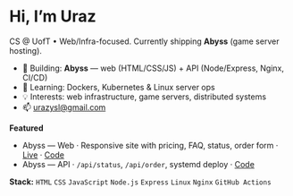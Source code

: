 # Hi, I’m Uraz

CS @ UofT • Web/Infra-focused. Currently shipping **Abyss** (game server hosting).

- 🔭 Building: **Abyss** — web (HTML/CSS/JS) + API (Node/Express, Nginx, CI/CD)
- 🌱 Learning: Dockers, Kubernetes & Linux server ops
- 💡 Interests: web infrastructure, game servers, distributed systems
- 📫 urazysl@gmail.com

**Featured**
- Abyss — Web · Responsive site with pricing, FAQ, status, order form · [Live](http://PLCEHOLDER) · [Code](https://github.com/UrazYsl/kami-hosting-web)
- Abyss — API · `/api/status`, `/api/order`, systemd deploy · [Code](https://github.com/UrazYsl/kami-hosting-api)

**Stack:** `HTML` `CSS` `JavaScript` `Node.js` `Express` `Linux` `Nginx` `GitHub Actions`
